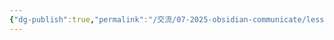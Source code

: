 ```yaml
---
{"dg-publish":true,"permalink":"/交流/07-2025-obsidian-communicate/lesson-02-材料/hw-obsidian-lesson-2-03/","title":"第二堂課作業-04","tags":["🪨自籌Obsidian工作坊","🎯學習歷程檔案"],"noteIcon":"3","created":"2025-06-17T23:20:25.051+08:00","updated":"2025-06-18T14:32:29.234+08:00"}
---
```


